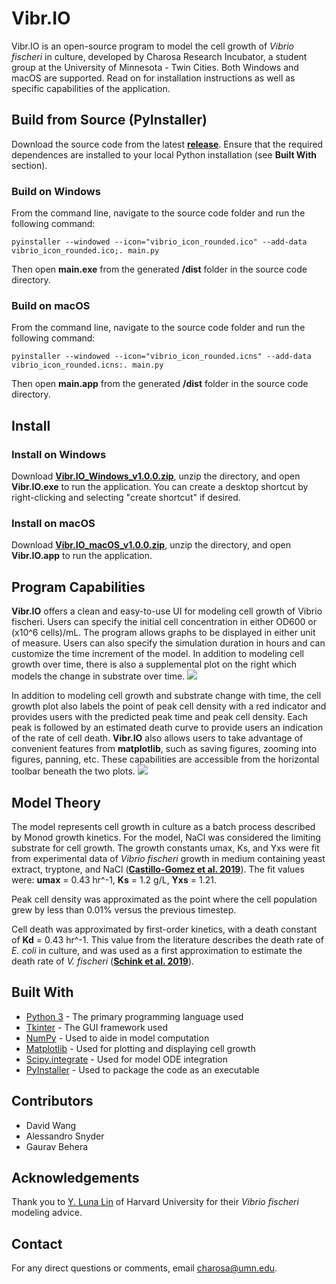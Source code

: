 # Vibr.IO
Vibr.IO is an open-source program to model the cell growth of *Vibrio fischeri* in culture, developed by Charosa Research Incubator, a student group at the University of Minnesota - Twin Cities. 
Both Windows and macOS are supported.
Read on for installation instructions as well as specific capabilities of the application.

## Build from Source (PyInstaller)
Download the source code from the latest **[release](https://github.com/charosa-umn/Vibr.IO/archive/1.0.0.zip)**. Ensure that the required dependences are installed to your local Python installation (see **Built With** section).
### Build on Windows
From the command line, navigate to the source code folder and run the following command: 

`pyinstaller --windowed --icon="vibrio_icon_rounded.ico" --add-data vibrio_icon_rounded.ico;. main.py`

Then open **main.exe** from the generated **/dist** folder in the source code directory.

### Build on macOS
From the command line, navigate to the source code folder and run the following command: 

`pyinstaller --windowed --icon="vibrio_icon_rounded.icns" --add-data vibrio_icon_rounded.icns:. main.py`

Then open **main.app** from the generated **/dist** folder in the source code directory.

## Install
### Install on Windows
Download **[Vibr.IO_Windows_v1.0.0.zip](https://github.com/charosa-umn/Vibr.IO/releases/download/1.0.0/Vibr.IO_Windows_v1.0.0.zip)**, unzip the directory, and open **Vibr.IO.exe** to run the application. You can create a desktop shortcut by right-clicking and selecting "create shortcut" if desired.

### Install on macOS
Download **[Vibr.IO_macOS_v1.0.0.zip](https://github.com/charosa-umn/Vibr.IO/releases/download/1.0.0/Vibr.IO_macOS_v1.0.0.zip)**, unzip the directory, and open **Vibr.IO.app** to run the application.


## Program Capabilities 
**Vibr.IO** offers a clean and easy-to-use UI for modeling cell growth of Vibrio fischeri. Users can specify the initial cell concentration in either OD600 or (x10^6 cells)/mL. The program allows graphs to be displayed in either unit of measure. Users can also specify the simulation duration in hours and can customize the time increment of the model. In addition to modeling cell growth over time, there is also a supplemental plot on the right which models the change in substrate over time.
![](https://user-images.githubusercontent.com/46146906/101292658-8ba04e80-37d6-11eb-99b8-863fcb0af43f.png)


In addition to modeling cell growth and substrate change with time, the cell growth plot also labels the point of peak cell density with a red indicator and provides users with the predicted peak time and peak cell density. Each peak is followed by an estimated death curve to provide users an indication of the rate of cell death. **Vibr.IO** also allows users to take advantage of convenient features from **matplotlib**, such as saving figures, zooming into figures, panning, etc. These capabilities are accessible from the horizontal toolbar beneath the two plots.
![](https://user-images.githubusercontent.com/46146906/101292660-8d6a1200-37d6-11eb-8d06-7658b328d384.png)

## Model Theory
The model represents cell growth in culture as a batch process described by Monod growth kinetics. For the model, NaCl was considered the limiting substrate for cell growth. The growth constants umax, Ks, and Yxs were fit from experimental data of *Vibrio fischeri* growth in medium containing yeast extract, tryptone, and NaCl ([**Castillo-Gomez et al. 2019**](https://doi.org/10.1002/bio.3683)). The fit values were: **umax** = 0.43 hr^-1, **Ks** = 1.2 g/L, **Yxs** = 1.21. 

Peak cell density was approximated as the point where the cell population grew by less than 0.01% versus the previous timestep. 

Cell death was approximated by first-order kinetics, with a death constant of **Kd** = 0.43 hr^-1. This value from the literature describes the death rate of *E. coli* in culture, and was used as a first approximation to estimate the death rate of *V. fischeri* ([**Schink et al. 2019**](https://doi.org/10.1016/j.cels.2019.06.003)).

## Built With
* [Python 3](https://www.python.org/downloads/) - The primary programming language used
* [Tkinter](https://docs.python.org/3/library/tkinter.html) - The GUI framework used
* [NumPy](https://numpy.org/) - Used to aide in model computation
* [Matplotlib](https://matplotlib.org/) - Used for plotting and displaying cell growth 
* [Scipy.integrate](https://docs.scipy.org/doc/scipy/reference/integrate.html) - Used for model ODE integration
* [PyInstaller](https://pypi.org/project/PyInstaller/)  - Used to package the code as an executable 

## Contributors
* David Wang
* Alessandro Snyder
* Gaurav Behera 

## Acknowledgements
Thank you to [Y. Luna Lin](https://ylunalin.com/) of Harvard University for their *Vibrio fischeri* modeling advice.

## Contact
For any direct questions or comments, email charosa@umn.edu.


